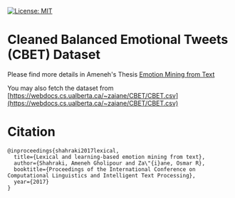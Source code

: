 [![License: MIT](https://img.shields.io/badge/License-MIT-yellow.svg)](https://opensource.org/licenses/MIT) 

#  Cleaned Balanced Emotional Tweets (CBET) Dataset
Please find more details in Ameneh's Thesis [Emotion Mining from Text](https://doi.org/10.7939/R3C53F63N)

You may also fetch the dataset from [https://webdocs.cs.ualberta.ca/~zaiane/CBET/CBET.csv](https://webdocs.cs.ualberta.ca/~zaiane/CBET/CBET.csv)
# Citation
```
@inproceedings{shahraki2017lexical,
  title={Lexical and learning-based emotion mining from text},
  author={Shahraki, Ameneh Gholipour and Za\"{i}ane, Osmar R},
  booktitle={Proceedings of the International Conference on Computational Linguistics and Intelligent Text Processing},
  year={2017}
}
```
